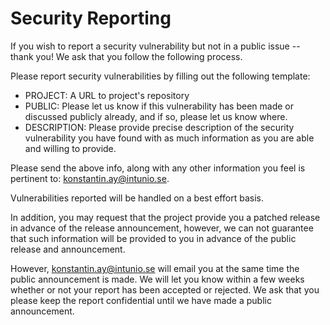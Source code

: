 # Security Reporting

If you wish to report a security vulnerability but not in a public issue -- thank you!
We ask that you follow the following process.

Please report security vulnerabilities by filling out the following template:

-   PROJECT: A URL to project's repository
-   PUBLIC: Please let us know if this vulnerability has been made or discussed publicly already, and if so, please let us know where.
-   DESCRIPTION: Please provide precise description of the security vulnerability you have found with as much information as you are able and willing to provide.

Please send the above info, along with any other information you feel is pertinent to: konstantin.ay@intunio.se.

Vulnerabilities reported will be handled on a best effort basis.

In addition, you may request that the project provide you a patched release in advance of the release announcement, however, we can not guarantee that such information will be provided to you in advance of the public release and announcement.

However, konstantin.ay@intunio.se will email you at the same time the public announcement is made.
We will let you know within a few weeks whether or not your report has been accepted or rejected.
We ask that you please keep the report confidential until we have made a public announcement.
